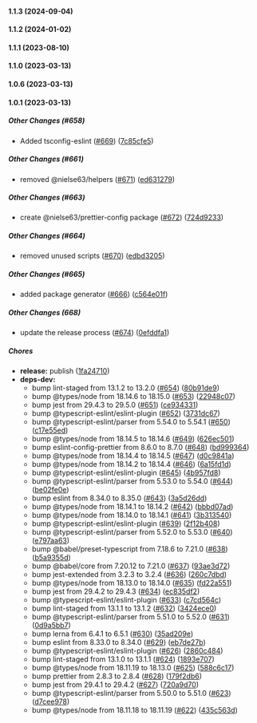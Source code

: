#### 1.1.3 (2024-09-04)

#### 1.1.2 (2024-01-02)

#### 1.1.1 (2023-08-10)

#### 1.1.0 (2023-03-13)

#### 1.0.6 (2023-03-13)

#### 1.0.1 (2023-03-13)

##### Other Changes (#658)

- Added tsconfig-eslint ([#669](https://github.com/nielse63/node-scripts/pull/669)) ([7c85cfe5](https://github.com/nielse63/node-scripts/commit/7c85cfe58f9d7d9cc2847a705e2c237b726ba674))

##### Other Changes (#661)

- removed @nielse63/helpers ([#671](https://github.com/nielse63/node-scripts/pull/671)) ([ed631279](https://github.com/nielse63/node-scripts/commit/ed631279b21cc677266bc78ce45edb459f2ee86d))

##### Other Changes (#663)

- create @nielse63/prettier-config package ([#672](https://github.com/nielse63/node-scripts/pull/672)) ([724d9233](https://github.com/nielse63/node-scripts/commit/724d9233e245272b61f1f6dc4a4222eb1a905fc9))

##### Other Changes (#664)

- removed unused scripts ([#670](https://github.com/nielse63/node-scripts/pull/670)) ([edbd3205](https://github.com/nielse63/node-scripts/commit/edbd3205e446e202d066d70cbd0bcaf2feeefd41))

##### Other Changes (#665)

- added package generator ([#666](https://github.com/nielse63/node-scripts/pull/666)) ([c564e01f](https://github.com/nielse63/node-scripts/commit/c564e01f0a634a140daae2ec97ab510ed8967622))

##### Other Changes (668)

- update the release process ([#674](https://github.com/nielse63/node-scripts/pull/674)) ([0efddfa1](https://github.com/nielse63/node-scripts/commit/0efddfa135d6c376042cbe3b1f94f8613e763a2d))

##### Chores

- **release:** publish ([1fa24710](https://github.com/nielse63/node-scripts/commit/1fa247102d9663015b51cf5923590d8fea37bdeb))
- **deps-dev:**
  - bump lint-staged from 13.1.2 to 13.2.0 ([#654](https://github.com/nielse63/node-scripts/pull/654)) ([80b91de9](https://github.com/nielse63/node-scripts/commit/80b91de925ce8eafaca91fb0fdd781713a788a20))
  - bump @types/node from 18.14.6 to 18.15.0 ([#653](https://github.com/nielse63/node-scripts/pull/653)) ([22948c07](https://github.com/nielse63/node-scripts/commit/22948c073b8a20202768cecf259fdf69b3e16920))
  - bump jest from 29.4.3 to 29.5.0 ([#651](https://github.com/nielse63/node-scripts/pull/651)) ([ce934331](https://github.com/nielse63/node-scripts/commit/ce9343314b8b57d6b282a58296e17b3e798eead4))
  - bump @typescript-eslint/eslint-plugin ([#652](https://github.com/nielse63/node-scripts/pull/652)) ([3731dc67](https://github.com/nielse63/node-scripts/commit/3731dc6729e2f6702333787eb4dc4195983261b2))
  - bump @typescript-eslint/parser from 5.54.0 to 5.54.1 ([#650](https://github.com/nielse63/node-scripts/pull/650)) ([c17e55ed](https://github.com/nielse63/node-scripts/commit/c17e55edf8dd3ecc322006683a9068602a595b48))
  - bump @types/node from 18.14.5 to 18.14.6 ([#649](https://github.com/nielse63/node-scripts/pull/649)) ([626ec501](https://github.com/nielse63/node-scripts/commit/626ec50120afee5ed1f3e638de5069d68c67543c))
  - bump eslint-config-prettier from 8.6.0 to 8.7.0 ([#648](https://github.com/nielse63/node-scripts/pull/648)) ([bd999364](https://github.com/nielse63/node-scripts/commit/bd99936434b32f0f978f01ab2c97c7c806479560))
  - bump @types/node from 18.14.4 to 18.14.5 ([#647](https://github.com/nielse63/node-scripts/pull/647)) ([d0c9841a](https://github.com/nielse63/node-scripts/commit/d0c9841a5f258c602daadc6c9b6a8ce25b7b1095))
  - bump @types/node from 18.14.2 to 18.14.4 ([#646](https://github.com/nielse63/node-scripts/pull/646)) ([6a15fd1d](https://github.com/nielse63/node-scripts/commit/6a15fd1d0274bcd3dd77efa2b4bd19965cf76cd5))
  - bump @typescript-eslint/eslint-plugin ([#645](https://github.com/nielse63/node-scripts/pull/645)) ([4b957fd8](https://github.com/nielse63/node-scripts/commit/4b957fd8ef5f205b044adf299dfaf0e7f63f9e7c))
  - bump @typescript-eslint/parser from 5.53.0 to 5.54.0 ([#644](https://github.com/nielse63/node-scripts/pull/644)) ([be02fe0e](https://github.com/nielse63/node-scripts/commit/be02fe0e9b9ac92927335eb43c0f1bff114637e9))
  - bump eslint from 8.34.0 to 8.35.0 ([#643](https://github.com/nielse63/node-scripts/pull/643)) ([3a5d26dd](https://github.com/nielse63/node-scripts/commit/3a5d26dde5b344107a4ff435630a1c320e29517b))
  - bump @types/node from 18.14.1 to 18.14.2 ([#642](https://github.com/nielse63/node-scripts/pull/642)) ([bbbd07ad](https://github.com/nielse63/node-scripts/commit/bbbd07add4a0f0b757d50556be5396de497eb06d))
  - bump @types/node from 18.14.0 to 18.14.1 ([#641](https://github.com/nielse63/node-scripts/pull/641)) ([3b313540](https://github.com/nielse63/node-scripts/commit/3b31354058f26bed5435628bc94f55c4d614971a))
  - bump @typescript-eslint/eslint-plugin ([#639](https://github.com/nielse63/node-scripts/pull/639)) ([2f12b408](https://github.com/nielse63/node-scripts/commit/2f12b4086e22af12a95551a16422e4fcfc5f2b8a))
  - bump @typescript-eslint/parser from 5.52.0 to 5.53.0 ([#640](https://github.com/nielse63/node-scripts/pull/640)) ([e797aa63](https://github.com/nielse63/node-scripts/commit/e797aa632196a44e5adf67f75204ecc1bdbef802))
  - bump @babel/preset-typescript from 7.18.6 to 7.21.0 ([#638](https://github.com/nielse63/node-scripts/pull/638)) ([b5a9355d](https://github.com/nielse63/node-scripts/commit/b5a9355dcf3f3376807e099b67d6c864f8646495))
  - bump @babel/core from 7.20.12 to 7.21.0 ([#637](https://github.com/nielse63/node-scripts/pull/637)) ([93ae3d72](https://github.com/nielse63/node-scripts/commit/93ae3d72a8c9178084d8d6693c122776dcde675a))
  - bump jest-extended from 3.2.3 to 3.2.4 ([#636](https://github.com/nielse63/node-scripts/pull/636)) ([260c7dbd](https://github.com/nielse63/node-scripts/commit/260c7dbde8f5923026c65ee48804158ff93cd961))
  - bump @types/node from 18.13.0 to 18.14.0 ([#635](https://github.com/nielse63/node-scripts/pull/635)) ([fd22a551](https://github.com/nielse63/node-scripts/commit/fd22a55149d231bf644dd93a02fc1d1aa66c5849))
  - bump jest from 29.4.2 to 29.4.3 ([#634](https://github.com/nielse63/node-scripts/pull/634)) ([ec835df2](https://github.com/nielse63/node-scripts/commit/ec835df22c218ca05f8c9a10917c0c8f14df22a1))
  - bump @typescript-eslint/eslint-plugin ([#633](https://github.com/nielse63/node-scripts/pull/633)) ([c7cd564c](https://github.com/nielse63/node-scripts/commit/c7cd564cff9fe406035f74b5f8601b38ed8ce08c))
  - bump lint-staged from 13.1.1 to 13.1.2 ([#632](https://github.com/nielse63/node-scripts/pull/632)) ([3424ece0](https://github.com/nielse63/node-scripts/commit/3424ece0f7bf7d56443ae79549887f9167009518))
  - bump @typescript-eslint/parser from 5.51.0 to 5.52.0 ([#631](https://github.com/nielse63/node-scripts/pull/631)) ([0d9a5bb7](https://github.com/nielse63/node-scripts/commit/0d9a5bb771a56a36c14c2cdb34b7ae1c1bcdd76e))
  - bump lerna from 6.4.1 to 6.5.1 ([#630](https://github.com/nielse63/node-scripts/pull/630)) ([35ad209e](https://github.com/nielse63/node-scripts/commit/35ad209e423ed1b3cea1ad873ab607fb7e5a578c))
  - bump eslint from 8.33.0 to 8.34.0 ([#629](https://github.com/nielse63/node-scripts/pull/629)) ([eb7de27b](https://github.com/nielse63/node-scripts/commit/eb7de27b750866fdb9e93aad188a4751672af3fc))
  - bump @typescript-eslint/eslint-plugin ([#626](https://github.com/nielse63/node-scripts/pull/626)) ([2860c484](https://github.com/nielse63/node-scripts/commit/2860c484bdcd3682f3843baaedee43c568bb9231))
  - bump lint-staged from 13.1.0 to 13.1.1 ([#624](https://github.com/nielse63/node-scripts/pull/624)) ([1893e707](https://github.com/nielse63/node-scripts/commit/1893e7071be8c6a3603a287f1216d43f76713dc1))
  - bump @types/node from 18.11.19 to 18.13.0 ([#625](https://github.com/nielse63/node-scripts/pull/625)) ([588c6c17](https://github.com/nielse63/node-scripts/commit/588c6c17c9895ad3cf179aefa95ba9fd9dff2020))
  - bump prettier from 2.8.3 to 2.8.4 ([#628](https://github.com/nielse63/node-scripts/pull/628)) ([179f2db6](https://github.com/nielse63/node-scripts/commit/179f2db680b9b1acd8548ee556abfe20dda69102))
  - bump jest from 29.4.1 to 29.4.2 ([#627](https://github.com/nielse63/node-scripts/pull/627)) ([720a9d70](https://github.com/nielse63/node-scripts/commit/720a9d709eb38aaaf8814ab1f32c0d64882640be))
  - bump @typescript-eslint/parser from 5.50.0 to 5.51.0 ([#623](https://github.com/nielse63/node-scripts/pull/623)) ([d7cee978](https://github.com/nielse63/node-scripts/commit/d7cee97884147673d0ef318f988e45f140f4d153))
  - bump @types/node from 18.11.18 to 18.11.19 ([#622](https://github.com/nielse63/node-scripts/pull/622)) ([435c563d](https://github.com/nielse63/node-scripts/commit/435c563de0880bb45ad9c4d2b75713469a5b05c5))
